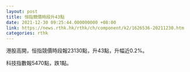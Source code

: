 ```yaml
---
layout: post
title: 恒指競價時段升43點
date: 2021-12-30 09:25:44.000000000 +08:00
link: https://news.rthk.hk/rthk/ch/component/k2/1626536-20211230.htm
categories: rthk
---
```


港股高開，恒指競價時段報23130點，升43點，升幅近0.2%。

科技指數報5470點，跌1點。
